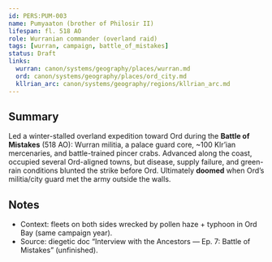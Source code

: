 ```yaml
---
id: PERS:PUM-003
name: Pumyaaton (brother of Philosir II)
lifespan: fl. 518 AO
role: Wurranian commander (overland raid)
tags: [wurran, campaign, battle_of_mistakes]
status: Draft
links:
  wurran: canon/systems/geography/places/wurran.md
  ord: canon/systems/geography/places/ord_city.md
  kllrian_arc: canon/systems/geography/regions/kllrian_arc.md
---
```


## Summary
Led a winter-stalled overland expedition toward Ord during the **Battle of Mistakes** (518 AO): Wurran militia, a palace guard core, ~100 Klr’ian mercenaries, and battle-trained pincer crabs. Advanced along the coast, occupied several Ord-aligned towns, but disease, supply failure, and green-rain conditions blunted the strike before Ord. Ultimately **doomed** when Ord’s militia/city guard met the army outside the walls.

## Notes
- Context: fleets on both sides wrecked by pollen haze + typhoon in Ord Bay (same campaign year).  
- Source: diegetic doc “Interview with the Ancestors — Ep. 7: Battle of Mistakes” (unfinished).
